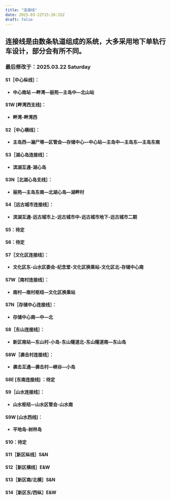 ```yaml
---
title: "连接线"
date: 2025-03-22T15:26:15Z
draft: false
---
```


## 连接线是由数条轨道组成的系统，大多采用地下单轨行车设计，部分会有所不同。 
### 最后修改于：2025.03.22 Saturday

#### S1［中心纵线］：
* **中心南站 —畔湾—丽苑—主岛中—北山站**
#### S1W [畔湾西支线]：
* **畔湾-畔湾西**
#### S2［中心横线］：
* **主岛西—溺尸塔—区管会—存储中心—中心站—主岛中—主岛东—主岛东南** 
#### S3［湖心岛连接线］：
* **滨湖互通-湖心岛** 
#### S3N［北湖心岛支线］：
* **丽苑—主岛东南—北湖心岛—湖畔村** 
#### S4［远古城市连接线］：
* **滨湖互通-远古城市上-远古城市中-远古城市地下-远古城市二期** 
#### S5：待定
#### S6：待定
#### S7［文化区连接线］：
* **文化区东-山水区委会-纪念堂-文化区换乘站-文化区北-存储中心南** 
#### S7W［南村连接线］：
* **南村—南村枢纽—文化区换乘站** 
#### S7N［存储中心连接线］：
* **存储中心南—中—北** 
#### S8［东山连接线］：
* **新区南站—东山村-小岛-东山隧道北-东山隧道南—东山岛**
#### S8W［袭击村连接线］：
* **袭击互通—袭击村—峡谷—小岛** 
#### S8E [东南连接线] ：待定
#### S9［山水连接线］：
* **山水枢纽—山水区管会-山水南** 
#### S9W [山水西线]：
* **平地岛-树林岛**
#### S10：待定
#### S11［新区纵线］S&N 
#### S12［新区横线］E&W 
#### S13［新区南/北横］S&N 
#### S14［新区东/西纵］E&W 
